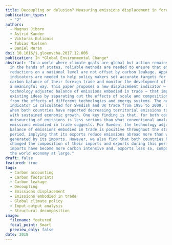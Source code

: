 ```yaml
---
title: Decoupling or delusion? Measuring emissions displacement in foreign trade
publication_types:
  - "2"
authors:
  - Magnus Jiborn
  - Astrid Kander
  - Viktoras Kulionis
  - Tobias Nielsen
  - Daniel Moran
doi: 10.1016/j.gloenvcha.2017.12.006
publication: In *Global Environmental Change*
abstract: "In a world where climate goals are global but action remains firmly
  in the hands of states, reliable methods are needed to ensure that emissions
  reductions on a national level are not offset by carbon leakage. Appropriate
  indicators are needed to help policy makers set accurate targets for the
  carbon balance of their foreign trade and monitor the development of trade in
  a meaningful way. This paper proposes a new displacement indicator – the
  technology adjusted balance of emissions embodied in trade – that improves on
  existing ideas by separating out the effects of scale and composition of trade
  from the effects of different technologies and energy systems. The new
  indicator is calculated for Swedish and UK trade from 1995 to 2009, a period
  when both countries have reported decreasing territorial emissions together
  with sustained economic growth. One key finding is that, for both countries,
  outsourcing of emissions is less serious than what conventional analysis of
  emissions embodied in trade suggests. For Sweden, the technology adjusted
  balance of emissions embodied in trade is positive throughout the studied
  period, implying that its exports reduce emissions abroad more than what is
  generated by its imports. However, we also find that both countries have
  changed the composition of their imports and exports during this period:
  imports have become more carbon intensive and, exports less so, compared to
  the world economy at large."
draft: false
featured: true
tags:
  - Carbon accounting
  - Carbon footprints
  - Carbon leakage
  - Decoupling
  - Emissions displacement
  - Emissions embodied in trade
  - Global climate policy
  - Input-output analysis
  - Structural decomposition
image:
  filename: featured
  focal_point: Smart
  preview_only: false
date: 2018
---
```

